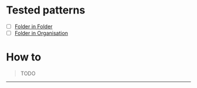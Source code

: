 # Tested patterns

- [ ] [Folder in Folder][1]
- [ ] [Folder in Organisation][2]

# How to
> TODO


----
[1]: ./folder-in-folder.yaml
[2]: ./folder-in-org.yaml